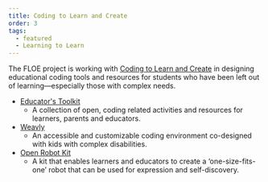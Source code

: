 ```yaml
---
title: Coding to Learn and Create
order: 3
tags:
  - featured
  - Learning to Learn
---
```


The FLOE project is working with [Coding to Learn and Create](https://www.codelearncreate.org/) in designing educational
coding tools and resources for students who have been left out of learning—especially those with complex needs.

* [Educator's Toolkit](https://weavly.org/learn/activities/?type=On-Screen)
  * A collection of open, coding related activities and resources for learners, parents and educators.
* [Weavly](https://weavly.org/)
  * An accessible and customizable coding environment co-designed with kids with complex disabilities.
* [Open Robot Kit](https://www.codelearncreate.org/blog/open-robot-kit/)
  * A kit that enables learners and educators to create a ‘one-size-fits-one’ robot that can be used for expression
    and self-discovery.
